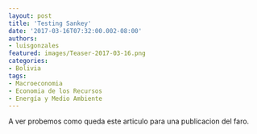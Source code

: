 ```yaml
---
layout: post
title: 'Testing Sankey'
date: '2017-03-16T07:32:00.002-08:00'
authors:
- luisgonzales
featured: images/Teaser-2017-03-16.png
categories:
- Bolivia
tags:
- Macroeconomia
- Economia de los Recursos
- Energía y Medio Ambiente
---
```


A ver probemos como queda este articulo para una publicacion del faro.

<style>

.node rect {
  cursor: move;
  fill-opacity: .9;
  shape-rendering: crispEdges;
}

.node text {
  pointer-events: none;
  text-shadow: 0 1px 0 #fff;
}

.link {
  fill: none;
  stroke: #000;
  stroke-opacity: .2;
}

.link:hover {
  stroke-opacity: .5;
}

</style>

<p id="chart">

<script src="http://d3js.org/d3.v3.min.js"></script>
<script src="/assets/js/sankey.js"></script>
<script>

var units = "Dollars";

var margin = {top: 10, right: 10, bottom: 10, left: 200},
    width = 700 - margin.left - margin.right,
    height = 1000 - margin.top - margin.bottom;

var formatNumber = d3.format(",.0f"),    // zero decimal places
    format = function(d) { return formatNumber(d) + " " + units; },
    color = d3.scale.category20();

// append the svg canvas to the page
var svg = d3.select("#chart").append("svg")
    .attr("width", width + margin.left + margin.right)
    .attr("height", height + margin.top + margin.bottom)
  .append("g")
    .attr("transform",
          "translate(" + margin.left + "," + margin.top + ")");

// Set the sankey diagram properties
var sankey = d3.sankey()
    .nodeWidth(36)
    .nodePadding(40)
    .size([width, height]);

var path = sankey.link();

// load the data (using the timelyportfolio csv method)
d3.csv("/sankey.csv", function(error, data) {

  //set up graph in same style as original example but empty
  graph = {"nodes" : [], "links" : []};

    data.forEach(function (d) {
      graph.nodes.push({ "name": d.source });
      graph.nodes.push({ "name": d.target });
      graph.links.push({ "source": d.source,
                         "target": d.target,
                         "value": +d.value });
     });

     // return only the distinct / unique nodes
     graph.nodes = d3.keys(d3.nest()
       .key(function (d) { return d.name; })
       .map(graph.nodes));

     // loop through each link replacing the text with its index from node
     graph.links.forEach(function (d, i) {
       graph.links[i].source = graph.nodes.indexOf(graph.links[i].source);
       graph.links[i].target = graph.nodes.indexOf(graph.links[i].target);
     });

     //now loop through each nodes to make nodes an array of objects
     // rather than an array of strings
     graph.nodes.forEach(function (d, i) {
       graph.nodes[i] = { "name": d };
     });

  sankey
    .nodes(graph.nodes)
    .links(graph.links)
    .layout(32);

// add in the links
  var link = svg.append("g").selectAll(".link")
      .data(graph.links)
    .enter().append("path")
      .attr("class", "link")
      .attr("d", path)
      .style("stroke-width", function(d) { return Math.max(1, d.dy); })
      .sort(function(a, b) { return b.dy - a.dy; });

// add the link titles
  link.append("title")
        .text(function(d) {
    		return d.source.name + " → " +
                d.target.name + "\n" + format(d.value); });

// add in the nodes
  var node = svg.append("g").selectAll(".node")
      .data(graph.nodes)
    .enter().append("g")
      .attr("class", "node")
      .attr("transform", function(d) {
		  return "translate(" + d.x + "," + d.y + ")"; })
    .call(d3.behavior.drag()
      .origin(function(d) { return d; })
      .on("dragstart", function() {
		  this.parentNode.appendChild(this); })
      .on("drag", dragmove));

// add the rectangles for the nodes
  node.append("rect")
      .attr("height", function(d) { return d.dy; })
      .attr("width", sankey.nodeWidth())
      .style("fill", function(d) {
		  return d.color = color(d.name.replace(/ .*/, "")); })
      .style("stroke", function(d) {
		  return d3.rgb(d.color).darker(2); })
    .append("title")
      .text(function(d) {
		  return d.name + "\n" + format(d.value); });

// add in the title for the nodes
  node.append("text")
      .attr("x", -6)
      .attr("y", function(d) { return d.dy / 2; })
      .attr("dy", ".35em")
      .attr("text-anchor", "end")
      .attr("transform", null)
      .text(function(d) { return d.name; })
    .filter(function(d) { return d.x < width / 2; })
      .attr("x", 6 + sankey.nodeWidth())
      .attr("text-anchor", "start");

// the function for moving the nodes
  function dragmove(d) {
    d3.select(this).attr("transform",
        "translate(" + d.x + "," + (
                d.y = Math.max(0, Math.min(height - d.dy, d3.event.y))
            ) + ")");
    sankey.relayout();
    link.attr("d", path);
  }
});

</script>
</p>
